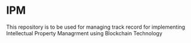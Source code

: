 # IPM
This repository is to be used for managing track record for implementing Intellectual Property Managrment using Blockchain Technology
